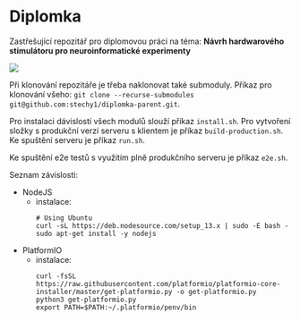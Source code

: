# Diplomka

Zastřešující repozitář pro diplomovou práci na téma: **Návrh hardwarového stimulátoru pro neuroinformatické experimenty**

![](https://github.com/stechy1/diplomka-frontend/raw/master/images/01_angular_experiments_list.png)

Při klonování repozitáře je třeba naklonovat také submoduly.
Příkaz pro klonování všeho: `git clone --recurse-submodules git@github.com:stechy1/diplomka-parent.git`.

Pro instalaci dávislostí všech modulů slouží příkaz `install.sh`.
Pro vytvoření složky s produkční verzí serveru s klientem je příkaz `build-production.sh`.
Ke spuštění serveru je příkaz `run.sh`.

Ke spuštění e2e testů s využitím plně produkčního serveru je příkaz `e2e.sh`.


Seznam závislosti:
 - NodeJS
   - instalace:
      ```
      # Using Ubuntu
      curl -sL https://deb.nodesource.com/setup_13.x | sudo -E bash -
      sudo apt-get install -y nodejs
      ```
 - PlatformIO
   - instalace:
      ```
      curl -fsSL https://raw.githubusercontent.com/platformio/platformio-core-installer/master/get-platformio.py -o get-platformio.py
      python3 get-platformio.py
      export PATH=$PATH:~/.platformio/penv/bin
      ```